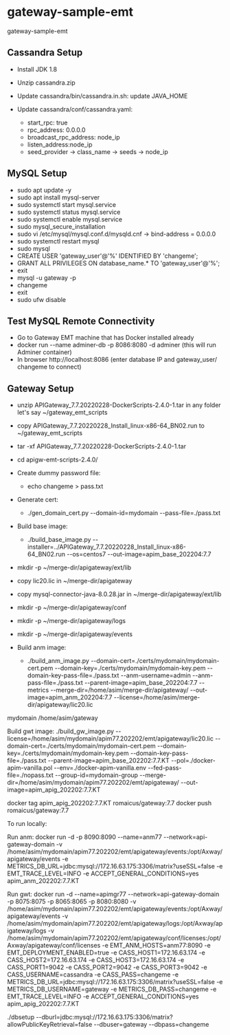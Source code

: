 # gateway-sample-emt
gateway-sample-emt



## Cassandra Setup
- Install JDK 1.8
- Unzip cassandra.zip
- Update cassandra/bin/cassandra.in.sh:
    update JAVA_HOME
    
- Update cassandra/conf/cassandra.yaml:
    - start_rpc: true
    - rpc_address: 0.0.0.0
    - broadcast_rpc_address: node_ip
    - listen_address:node_ip
    - seed_provider -> class_name -> seeds -> node_ip


## MySQL Setup
- sudo apt update -y
- sudo apt install mysql-server
- sudo systemctl start mysql.service
- sudo systemctl status mysql.service
- sudo systemctl enable mysql.service
- sudo mysql_secure_installation
- sudo vi /etc/mysql/mysql.conf.d/mysqld.cnf -> bind-address = 0.0.0.0
- sudo systemctl restart mysql
- sudo mysql
- CREATE USER 'gateway_user'@'%' IDENTIFIED BY 'changeme';
- GRANT ALL PRIVILEGES ON database_name.* TO 'gateway_user'@'%';
- exit
- mysql -u gateway -p
- changeme
- exit
- sudo ufw disable


## Test MySQL Remote Connectivity
- Go to Gateway EMT machine that has Docker installed already
- docker run --name adminer-db -p 8086:8080 -d adminer (this will run Adminer container)
- In browser http://localhost:8086 (enter database IP and gateway_user/ changeme to connect)


## Gateway Setup

- unzip APIGateway_7.7.20220228-DockerScripts-2.4.0-1.tar in any folder let's say ~/gateway_emt_scripts
- copy APIGateway_7.7.20220228_Install_linux-x86-64_BN02.run to ~/gateway_emt_scripts
- tar -xf APIGateway_7.7.20220228-DockerScripts-2.4.0-1.tar
- cd apigw-emt-scripts-2.4.0/

- Create dummy password file: 
    - echo changeme > pass.txt

- Generate cert: 
    - ./gen_domain_cert.py --domain-id=mydomain --pass-file=./pass.txt

- Build base image: 
    - ./build_base_image.py --installer=../APIGateway_7.7.20220228_Install_linux-x86-64_BN02.run --os=centos7 --out-image=apim_base_202204:7.7

- mkdir -p ~/merge-dir/apigateway/ext/lib
- copy lic20.lic in ~/merge-dir/apigateway
- copy mysql-connector-java-8.0.28.jar in ~/merge-dir/apigateway/ext/lib 
- mkdir -p ~/merge-dir/apigateway/conf
- mkdir -p ~/merge-dir/apigateway/logs
- mkdir -p ~/merge-dir/apigateway/events


- Build anm image: 
    - ./build_anm_image.py --domain-cert=./certs/mydomain/mydomain-cert.pem --domain-key=./certs/mydomain/mydomain-key.pem --domain-key-pass-file=./pass.txt --anm-username=admin --anm-pass-file=./pass.txt --parent-image=apim_base_202204:7.7 --metrics --merge-dir=/home/asim/merge-dir/apigateway/ --out-image=apim_anm_202204:7.7 --license=/home/asim/merge-dir/apigateway/lic20.lic


mydomain
/home/asim/gateway

Build gwt image: ./build_gw_image.py --license=/home/asim/mydomain/apim77.202202/emt/apigateway/lic20.lic --domain-cert=./certs/mydomain/mydomain-cert.pem --domain-key=./certs/mydomain/mydomain-key.pem --domain-key-pass-file=./pass.txt --parent-image=apim_base_202202:7.7.KT --pol=./docker-apim-vanilla.pol --env=./docker-apim-vanilla.env --fed-pass-file=./nopass.txt --group-id=mydomain-group --merge-dir=/home/asim/mydomain/apim77.202202/emt/apigateway/ --out-image=apim_apig_202202:7.7.KT
               

docker tag apim_apig_202202:7.7.KT romaicus/gateway:7.7
docker push romaicus/gateway:7.7


To run locally:


Run anm: docker run -d -p 8090:8090 --name=anm77 --network=api-gateway-domain -v /home/asim/mydomain/apim77.202202/emt/apigateway/events:/opt/Axway/apigateway/events -e METRICS_DB_URL=jdbc:mysql://172.16.63.175:3306/matrix?useSSL=false -e EMT_TRACE_LEVEL=INFO -e ACCEPT_GENERAL_CONDITIONS=yes apim_anm_202202:7.7.KT


Run gwt: docker run -d --name=apimgr77  --network=api-gateway-domain -p 8075:8075 -p 8065:8065 -p 8080:8080 -v /home/asim/mydomain/apim77.202202/emt/apigateway/events:/opt/Axway/apigateway/events -v /home/asim/mydomain/apim77.202202/emt/apigateway/logs:/opt/Axway/apigateway/logs -v /home/asim/mydomain/apim77.202202/emt/apigateway/conf/licenses:/opt/Axway/apigateway/conf/licenses -e EMT_ANM_HOSTS=anm77:8090 -e EMT_DEPLOYMENT_ENABLED=true -e CASS_HOST1=172.16.63.174 -e CASS_HOST2=172.16.63.174 -e CASS_HOST3=172.16.63.174 -e CASS_PORT1=9042 -e CASS_PORT2=9042 -e CASS_PORT3=9042 -e CASS_USERNAME=cassandra -e CASS_PASS=changeme -e METRICS_DB_URL=jdbc:mysql://172.16.63.175:3306/matrix?useSSL=false -e METRICS_DB_USERNAME=gateway -e METRICS_DB_PASS=changeme -e EMT_TRACE_LEVEL=INFO -e ACCEPT_GENERAL_CONDITIONS=yes apim_apig_202202:7.7.KT





./dbsetup --dburl=jdbc:mysql://172.16.63.175:3306/matrix?allowPublicKeyRetrieval=false --dbuser=gateway --dbpass=changeme




